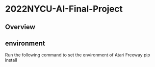 # 2022NYCU-AI-Final-Project
## Overview
  
## environment
Run the following command to set the environment of Atari Freeway
    pip install  
